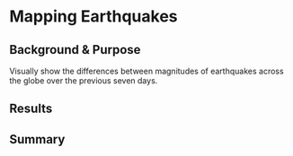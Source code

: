 # Mapping Earthquakes

## Background & Purpose

Visually show the differences between magnitudes of earthquakes across the globe over the previous seven days. 

## Results

## Summary